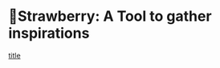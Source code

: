 # 🍓Strawberry: A Tool to gather inspirations
[title](https://github.com/Ryan-the-hito/Strawberry/blob/main/img/Strawberry_Title.png)
